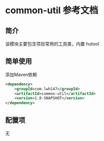 # common-util 参考文档

## 简介

该模块主要包含项目常用的工具类，内置 hutool

## 简单使用

添加Maven依赖

```xml
<dependency>
    <groupId>com.lwh147</groupId>
    <artifactId>common-util</artifactId>
    <version>1.0-SNAPSHOT</version>
</dependency>
```

## 配置项

无
